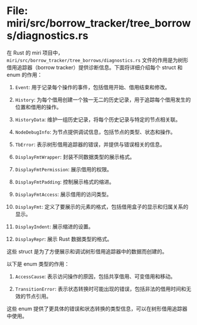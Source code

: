 # File: miri/src/borrow_tracker/tree_borrows/diagnostics.rs

在 Rust 的 miri 项目中，`miri/src/borrow_tracker/tree_borrows/diagnostics.rs` 文件的作用是为树形借用追踪器（borrow tracker）提供诊断信息。下面将详细介绍每个 struct 和 enum 的作用：

1. `Event`: 用于记录每个操作的事件，包括借用开始、借用结束和修改。

2. `History`: 为每个借用创建一个独一无二的历史记录，用于追踪每个借用发生的位置和借用的操作。

3. `HistoryData`: 维护一组历史记录，将每个历史记录与特定的节点相关联。

4. `NodeDebugInfo`: 为节点提供调试信息，包括节点的类型、状态和操作。

5. `TbError`: 表示树形借用追踪器的错误，并提供与错误相关的信息。

6. `DisplayFmtWrapper`: 封装不同数据类型的展示格式。

7. `DisplayFmtPermission`: 展示借用的权限。

8. `DisplayFmtPadding`: 控制展示格式的缩进。

9. `DisplayFmtAccess`: 展示借用的访问类型。

10. `DisplayFmt`: 定义了要展示的元素的格式，包括借用盒子的显示和归属关系的显示。

11. `DisplayIndent`: 展示缩进的设置。

12. `DisplayRepr`: 展示 Rust 数据类型的格式。

这些 struct 是为了方便展示和调试树形借用追踪器中的数据而创建的。

以下是 enum 类型的作用：

1. `AccessCause`: 表示访问操作的原因，包括共享借用、可变借用和移动。

2. `TransitionError`: 表示状态转换时可能出现的错误，包括非法的借用时间和无效的节点引用。

这些 enum 提供了更具体的错误和状态转换的类型信息，可以在树形借用追踪器中使用。

